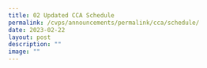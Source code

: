 ```yaml
---
title: 02 Updated CCA Schedule
permalink: /cvps/announcements/permalink/cca/schedule/
date: 2023-02-22
layout: post
description: ""
image: ""
---
```




